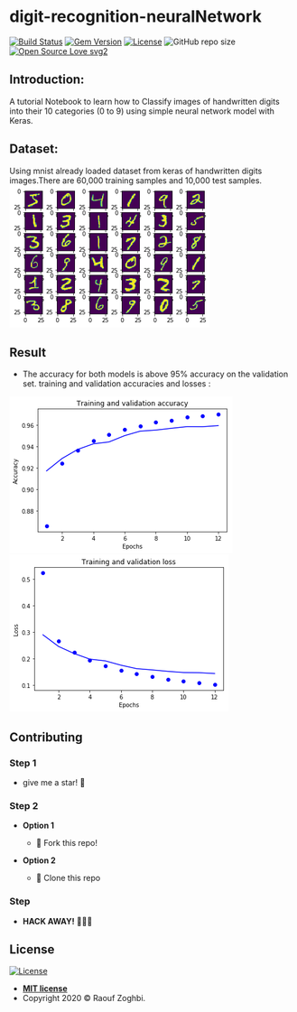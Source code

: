 # digit-recognition-neuralNetwork

[![Build Status](http://img.shields.io/travis/badges/badgerbadgerbadger.svg?style=flat-square)](https://travis-ci.org/badges/badgerbadgerbadger) [![Gem Version](http://img.shields.io/gem/v/badgerbadgerbadger.svg?style=flat-square)](https://rubygems.org/gems/badgerbadgerbadger) [![License](http://img.shields.io/:license-mit-blue.svg?style=flat-square)](http://badges.mit-license.org) ![GitHub repo size](https://img.shields.io/github/repo-size/raaaouf/digit-recognition-neuralNetwork?color=yellow&label=size&logo=size?style=flat-square) [![Open Source Love svg2](https://badges.frapsoft.com/os/v2/open-source.svg?v=103)](https://github.com/ellerbrock/open-source-badges/)



## Introduction:
 A tutorial Notebook to learn how to Classify images of handwritten digits into their 10 categories (0 to 9) using simple neural network model with Keras.


## Dataset:

Using mnist already loaded dataset from keras of handwritten digits images.There are 60,000 training samples and 10,000 test samples.
![data](https://github.com/raaaouf/digit-recognition-neuralNetwork/blob/master/img/data.png)


## Result
* The accuracy for both models is above 95% accuracy on the validation set.
training and validation accuracies and losses : 

![first model](https://github.com/raaaouf/digit-recognition-neuralNetwork/blob/master/img/acc.png)
![seconde model](https://github.com/raaaouf/digit-recognition-neuralNetwork/blob/master/img/loss.png)
   
## Contributing
### Step 1
- give me a star! 🌟
### Step 2
- **Option 1**
    - 🍴 Fork this repo!

- **Option 2**
    - 👯 Clone this repo 
### Step

- **HACK AWAY!** 🔨🔨🔨
 


 

## License

[![License](http://img.shields.io/:license-mit-blue.svg?style=flat-square)](http://badges.mit-license.org)

- **[MIT license](http://opensource.org/licenses/mit-license.php)**
- Copyright 2020 © Raouf Zoghbi.
